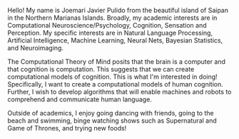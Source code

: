

<!---
jpulido12/jpulido12 is a ✨ special ✨ repository because its `README.md` (this file) appears on your GitHub profile.
You can click the Preview link to take a look at your changes.
--->
Hello! My name is Joemari Javier Pulido from the beautiful island of Saipan in the Northern Marianas Islands. Broadly, my academic interests are in Computational Neuroscience/Psychology, Cognition, Sensation and Perception. My specific interests are in Natural Language Processing, Artificial Intelligence, Machine Learning, Neural Nets, Bayesian Statistics, and Neuroimaging.

The Computational Theory of Mind posits that the brain is a computer and that cognition is computation. This suggests that we can create computational models of cognition. This is what I'm interested in doing! Specifically, I want to create a computational models of human cognition. Further, I wish to develop algorithms that will enable machines and robots to comprehend and communicate human language. 

Outside of academics, I enjoy going dancing with friends, going to the beach and swimming, binge watching shows such as Supernatural and Game of Thrones, and trying new foods! 
